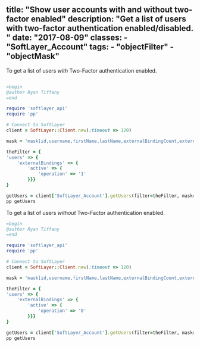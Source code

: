 title: "Show user accounts with and without two-factor enabled"
description: "Get a list of users with two-factor authentication enabled/disabled. "
date: "2017-08-09"
classes: 
    - "SoftLayer_Account"
tags:
    - "objectFilter"
    - "objectMask"
---


To get a list of users *with* Two-Factor authentication enabled.

```ruby 

=begin
@author Ryan Tiffany
=end

require 'softlayer_api' 
require 'pp' 

# Connect to SoftLayer
client = SoftLayer::Client.new(:timeout => 120)

mask = 'mask[id,username,firstName,lastName,externalBindingCount,externalBindings]'

theFilter = {
'users' => {
	'externalBindings' => {
		'active' => {
			'operation' => '1'
		}}}
}

getUsers = client['SoftLayer_Account'].getUsers(filter=theFilter, mask=mask)
pp getUsers
```


To get a list of users *without* Two-Factor authentication enabled.

```ruby 
=begin
@author Ryan Tiffany
=end

require 'softlayer_api' 
require 'pp' 

# Connect to SoftLayer
client = SoftLayer::Client.new(:timeout => 120)

mask = 'mask[id,username,firstName,lastName,externalBindingCount,externalBindings]'

theFilter = {
'users' => {
	'externalBindings' => {
		'active' => {
			'operation' => '0'
		}}}
}

getUsers = client['SoftLayer_Account'].getUsers(filter=theFilter, mask=mask)
pp getUsers
```
